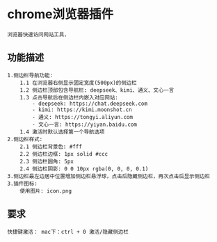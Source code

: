 # chrome浏览器插件
    浏览器快速访问网站工具，
## 功能描述
    1.侧边栏导航功能:
        1.1 在浏览器右侧显示固定宽度(500px)的侧边栏
        1.2 侧边栏顶部包含导航栏: deepseek、kimi、通义、文心一言
        1.3 点击导航后在侧边栏内嵌入对应网站:
            - deepseek: https://chat.deepseek.com
            - kimi: https://kimi.moonshot.cn
            - 通义: https://tongyi.aliyun.com
            - 文心一言: https://yiyan.baidu.com
        1.4 激活时默认选择第一个导航选项
    2.侧边栏样式:
        2.1 侧边栏背景色: #fff
        2.2 侧边栏边框: 1px solid #ccc
        2.3 侧边栏圆角: 5px
        2.4 侧边栏阴影: 0 0 10px rgba(0, 0, 0, 0.1)
    3.侧边栏最左边居中位置增加侧边栏悬浮球，点击后隐藏侧边栏，再次点击后显示侧边栏
    3.插件图标:
        使用图片: icon.png
## 要求
    快捷键激活： mac下：ctrl + 0 激活/隐藏侧边栏
